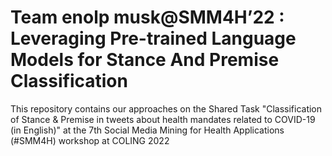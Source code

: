 # Team enolp musk@SMM4H’22 : Leveraging Pre-trained Language Models for Stance And Premise Classification
This repository contains our approaches on the Shared Task "Classification of Stance & Premise in tweets about health mandates related to COVID-19 (in English)" at the 7th Social Media Mining for Health Applications (#SMM4H) workshop at COLING 2022
